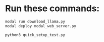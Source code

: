 # Run these commands:

```bash
modal run download_llama.py
modal deploy modal_web_server.py
```

```bash
python3 quick_setup_test.py
```
